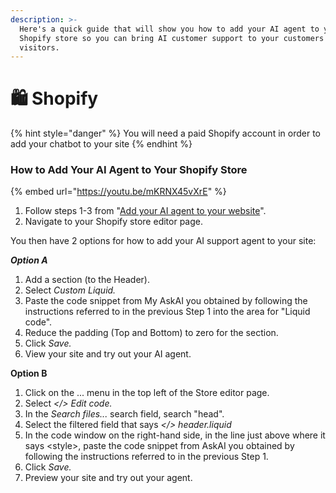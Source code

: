 ```yaml
---
description: >-
  Here's a quick guide that will show you how to add your AI agent to your
  Shopify store so you can bring AI customer support to your customers and
  visitors.
---
```


# 🛍️ Shopify

{% hint style="danger" %}
You will need a paid Shopify account in order to add your chatbot to your site
{% endhint %}

### How to Add Your AI Agent to Your Shopify Store

{% embed url="https://youtu.be/mKRNX45vXrE" %}

1. Follow steps 1-3 from "[Add your AI agent to your website](./)".
2. Navigate to your Shopify store editor page.

You then have 2 options for how to add your AI support agent to your site:

_**Option A**_

1. Add a section (to the Header).
2. Select _Custom Liquid._
3. Paste the code snippet from My AskAI you obtained by following the instructions referred to in the previous Step 1 into the area for "Liquid code".
4. Reduce the padding (Top and Bottom) to zero for the section.
5. Click _Save._
6. View your site and try out your AI agent.

**Option B**

1. Click on the ... menu in the top left of the Store editor page.
2. Select _\</> Edit code._
3. In the _Search files..._ search field, search "head".
4. Select the filtered field that says _\</> header.liquid_
5. In the code window on the right-hand side, in the line just above where it says \<style>, paste the code snippet from AskAI you obtained by following the instructions referred to in the previous Step 1.
6. Click _Save._
7. Preview your site and try out your agent.
